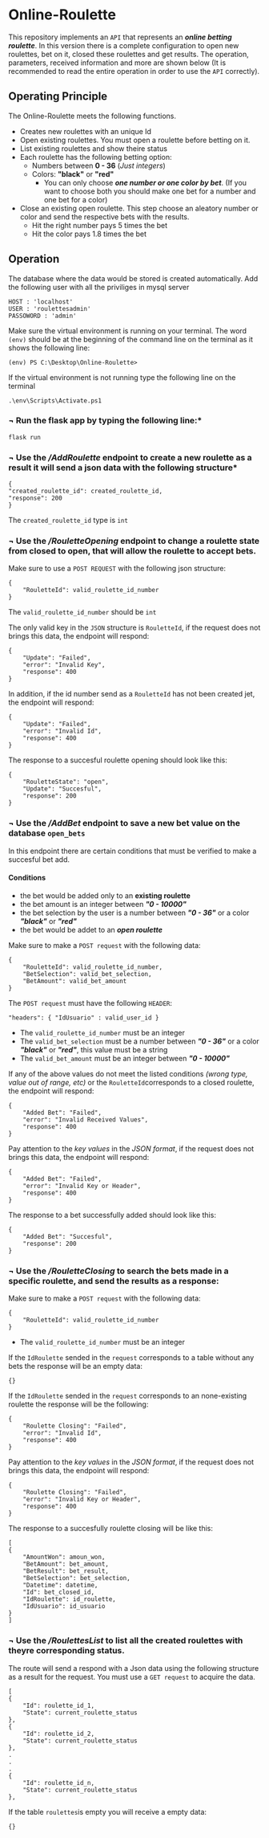 # Online-Roulette
This repository implements an `API` that represents an ***online betting roulette***. In this version there is a complete configuration to open new roulettes, bet on it, closed these roulettes and get results. The operation, parameters, received information and more are shown below (It is recommended to read the entire operation in order to use the `API` correctly).

## Operating Principle

The Online-Roulette meets the following functions.
- Creates new roulettes with an unique Id
- Open existing roulettes. You must open a roulette before betting on it.
- List existing roulettes and show theire status
- Each roulette has the following betting option:
  - Numbers between **0 - 36** (*Just integers*)
  - Colors: **"black"** or **"red"**
    - You can only choose ***one number or one color by bet***. (If you want to choose both you should make one bet for a number and one bet for a color)
- Close an existing open roulette. This step choose an aleatory number or color and send the respective bets with the results.
  - Hit the right number pays 5 times the bet
  - Hit the color pays 1.8 times the bet 


## Operation

The database where the data would be stored is created automatically. Add the following user with all the priviliges in mysql server

    HOST : 'localhost'
    USER : 'roulettesadmin'
    PASSOWORD : 'admin' 

Make sure the virtual environment is running on your terminal. The word `(env)` should be at the beginning of the command line on the terminal as it shows the following line: 

    (env) PS C:\Desktop\Online-Roulette> 

If the virtual environment is not running type the following line on the terminal

    .\env\Scripts\Activate.ps1


### **¬ Run the flask app by typing the following line:***

    flask run

### **¬ Use the */AddRoulette* endpoint** to create a new roulette as a result it will send a json data with the following structure*

    {
    "created_roulette_id": created_roulette_id,
    "response": 200
    }
The `created_roulette_id` type is `int`

### **¬ Use the */RouletteOpening* endpoint** to change a roulette state from closed to open, that will allow the roulette to accept bets.
Make sure to use a `POST REQUEST` with the following json structure:

    {
        "RouletteId": valid_roulette_id_number
    }
The `valid_roulette_id_number` should be `int`

The only valid key in the `JSON` structure is `RouletteId`, if the request does not brings this data, the endpoint will respond:

    {
        "Update": "Failed",
        "error": "Invalid Key",
        "response": 400
    }

In addition, if the id number send as a `RouletteId` has not been created jet, the endpoint will respond:

    {
        "Update": "Failed",
        "error": "Invalid Id",
        "response": 400
    }

The response to a succesful roulette opening should look like this:

    {
        "RouletteState": "open",
        "Update": "Succesful",
        "response": 200
    }


### **¬ Use the */AddBet* endpoint to** save a new bet value on the database `open_bets` 
In this endpoint there are certain conditions that must be verified to make a succesful bet add.
#### Conditions
- the bet would be added only to an **existing roulette**
- the bet amount is an integer between ***"0 - 10000"***
- the bet selection by the user is a number between ***"0 - 36"*** or a color ***"black"*** or ***"red"***
- the bet would be addet to an ***open roulette***

Make sure to make a `POST request` with the following data:

    {
        "RouletteId": valid_roulette_id_number,
        "BetSelection": valid_bet_selection,
        "BetAmount": valid_bet_amount
    }
The `POST request` must have the following `HEADER`:

    "headers": { "IdUsuario" : valid_user_id }

- The `valid_roulette_id_number` must be an integer
- The `valid_bet_selection` must be a number between ***"0 - 36"*** or a color ***"black"*** or ***"red"***, this value must be a string
- The `valid_bet_amount` must be an integer between ***"0 - 10000"***

If any of the above values do not meet the listed conditions *(wrong type, value out of range, etc)* or the `RouletteId`corresponds to a closed roulette, the endpoint will respond:

    {
        "Added Bet": "Failed",
        "error": "Invalid Received Values",
        "response": 400
    }

Pay attention to the *key values* in the *JSON format*, if the request does not brings this data, the endpoint will respond:

    {
        "Added Bet": "Failed",
        "error": "Invalid Key or Header",
        "response": 400
    }

The response to a bet successfully added should look like this:

    {
        "Added Bet": "Succesful",
        "response": 200
    }

### **¬ Use the */RouletteClosing* to** search the bets made in a specific roulette, and send the results as a response:

Make sure to make a `POST request` with the following data:

    {
        "RouletteId": valid_roulette_id_number
    }
- The `valid_roulette_id_number` must be an integer

If the `IdRoulette` sended in the `request` corresponds to a table without any bets the response will be an empty data:

    {}

If the `IdRoulette` sended in the `request` corresponds to an none-existing roulette the response will be the following:

    {
        "Roulette Closing": "Failed",
        "error": "Invalid Id",
        "response": 400
    }

Pay attention to the *key values* in the *JSON format*, if the request does not brings this data, the endpoint will respond:

    {
        "Roulette Closing": "Failed",
        "error": "Invalid Key or Header",
        "response": 400
    }

The response to a succesfully roulette closing will be like this:

    [
    {
        "AmountWon": amoun_won,
        "BetAmount": bet_amount,
        "BetResult": bet_result,
        "BetSelection": bet_selection,
        "Datetime": datetime,
        "Id": bet_closed_id,
        "IdRoulette": id_roulette,
        "IdUsuario": id_usuario
    }
    ]



### **¬ Use the */RoulettesList* to** list all the created roulettes with theyre corresponding status. 

The route will send a respond with a Json data using the following structure as a result for the request. You must use a `GET request` to acquire the data.

    [
    {
        "Id": roulette_id_1,
        "State": current_roulette_status
    },
    {
        "Id": roulette_id_2,
        "State": current_roulette_status
    },
    .
    .
    .
    {
        "Id": roulette_id_n,
        "State": current_roulette_status
    },

If the table `roulettes`is empty you will receive a empty data:

    {}

